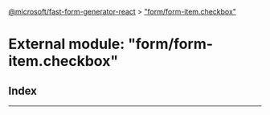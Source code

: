 [@microsoft/fast-form-generator-react](../README.md) > ["form/form-item.checkbox"](../modules/_form_form_item_checkbox_.md)

# External module: "form/form-item.checkbox"

## Index

---

